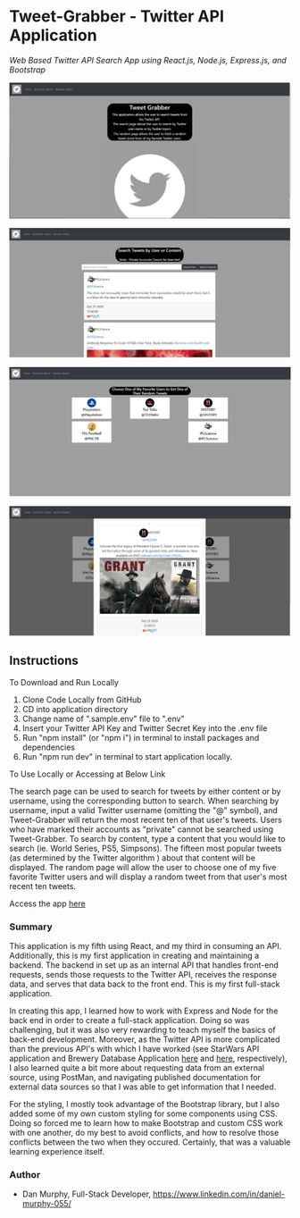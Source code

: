 # Tweet-Grabber - Twitter API Application

_Web Based Twitter API Search App using React.js, Node.js, Express.js, and Bootstrap_


![Home-Page ScreenShot](https://github.com/danielmurphy1/twitter-api-app/blob/main/client/src/images/twitter.JPG)

![Search-Page ScreenShot](https://github.com/danielmurphy1/twitter-api-app/blob/main/client/src/images/searchJPG.JPG)

![Random-Page ScreenShot](https://github.com/danielmurphy1/twitter-api-app/blob/main/client/src/images/random.JPG)

![Random-Tweet ScreenShot](https://github.com/danielmurphy1/twitter-api-app/blob/main/client/src/images/randomtweetJPG.JPG)


## Instructions

To Download and Run Locally

1. Clone Code Locally from GitHub
2. CD into application directory
3. Change name of ".sample.env" file to ".env"
4. Insert your Twitter API Key and Twitter Secret Key into the .env file
5. Run "npm install" (or "npm i") in terminal to install packages and dependencies
6. Run "npm run dev" in terminal to start application locally. 

To Use Locally or Accessing at Below Link

The search page can be used to search for tweets by either content or by username, using the corresponding button to search. When searching by username, input a valid Twitter username (omitting the "@" symbol), and Tweet-Grabber will return the most recent ten of that user's tweets. Users who have marked their accounts as "private" cannot be searched using Tweet-Grabber. To search by content, type a content that you would like to search (ie. World Series, PS5, Simpsons). The fifteen most popular tweets (as determined by the Twitter algorithm ) about that content will be displayed. The random page will allow the user to choose one of my five favorite Twitter users and will display a random tweet from that user's most recent ten tweets. 


Access the app [here](https://mighty-reaches-83026.herokuapp.com/)

### Summary

This application is my fifth using React, and my third in consuming an API. Additionally, this is my first application in creating and maintaining a backend. The backend in set up as an internal API that handles front-end requests, sends those requests to the Twitter API, receives the response data, and serves that data back to the front end. This is my first full-stack application. 

In creating this app, I learned how to work with Express and Node for the back end in order to create a full-stack application. Doing so was challenging, but it was also very rewarding to teach myself the basics of back-end development. Moreover, as the Twitter API is more complicated than the previous API's with which I have worked (see StarWars API application and Brewery Database Application [here](https://github.com/danielmurphy1/star-wars-api) and [here](https://github.com/danielmurphy1/brewery-database-app), respectively), I also learned quite a bit more about requesting data from an external source, using PostMan, and navigating published documentation for external data sources so that I was able to get information that I needed. 

For the styling, I mostly took advantage of the Bootstrap library, but I also added some of my own custom styling for some components using CSS. Doing so forced me to learn how to make Bootstrap and custom CSS work with one another, do my best to avoid conflicts, and how to resolve those conflicts between the two when they occured. Certainly, that was a valuable learning experience itself.

### Author

- Dan Murphy, Full-Stack Developer, https://www.linkedin.com/in/daniel-murphy-055/